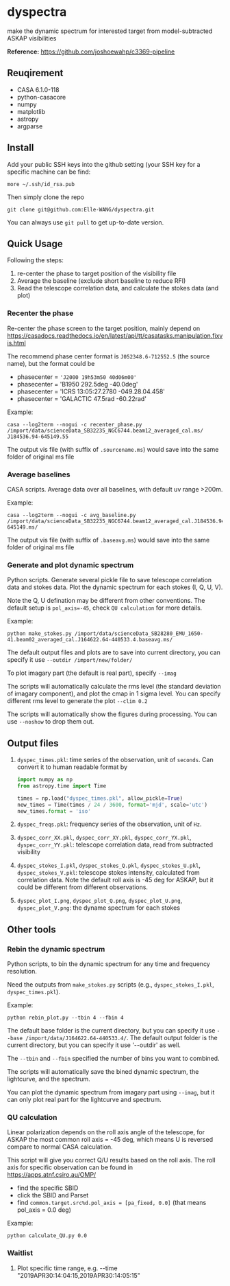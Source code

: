 # dyspectra

make the dynamic spectrum for interested target from model-subtracted ASKAP visibilities 

**Reference:**
https://github.com/joshoewahp/c3369-pipeline

## Reuqirement

* CASA 6.1.0-118
* python-casacore
* numpy
* matplotlib
* astropy
* argparse

## Install

Add your public SSH keys into the github setting (your SSH key for a specific machine can be find:
```
more ~/.ssh/id_rsa.pub
```
Then simply clone the repo
```
git clone git@github.com:Elle-WANG/dyspectra.git
```
You can always use `git pull` to get up-to-date version. 

## Quick Usage

Following the steps:
1. re-center the phase to target position of the visibility file 
2. Average the baseline (exclude short baseline to reduce RFI)
3. Read the telescope correlation data, and calculate the stokes data (and plot)

### Recenter the phase

Re-center the phase screen to the target position, mainly depend on https://casadocs.readthedocs.io/en/latest/api/tt/casatasks.manipulation.fixvis.html

The recommend phase center format is `J052348.6-712552.5` (the source name), but the format could be 
* phasecenter = `'J2000 19h53m50 40d06m00'`
* phasecenter = 'B1950 292.5deg -40.0deg'
* phasecenter = 'ICRS 13:05:27.2780 -049.28.04.458'
* phasecenter = 'GALACTIC 47.5rad -60.22rad'

Example:
```
casa --log2term --nogui -c recenter_phase.py /import/data/scienceData_SB32235_NGC6744.beam12_averaged_cal.ms/ J184536.94-645149.55
```
The output vis file (with suffix of `.sourcename.ms`) would save into the same folder of original ms file

### Average baselines 

CASA scripts. Average data over all baselines, with default uv range >200m. 

Example:
```
casa --log2term --nogui -c avg_baseline.py /import/data/scienceData_SB32235_NGC6744.beam12_averaged_cal.J184536.94-645149.ms/
```
The output vis file (with suffix of `.baseavg.ms`) would save into the same folder of original ms file


### Generate and plot dynamic spectrum

Python scripts. Generate several pickle file to save telescope correlation data and stokes data. Plot the dynamic spectrum for each stokes (I, Q, U, V). 

Note the Q, U defination may be different from other conventions. The default setup is `pol_axis=-45`, check `QU calculation` for more details. 

Example:
```
python make_stokes.py /import/data/scienceData_SB28280_EMU_1650-41.beam02_averaged_cal.J164622.64-440533.4.baseavg.ms/
```
The default output files and plots are to save into current directory, you can specify it use `--outdir /import/new/folder/`

To plot imagary part (the default is real part), specify `--imag`

The scripts will automatically calculate the rms level (the standard deviation of imagary component), and plot the cmap in 1 sigma level. You can specify different rms level to generate the plot `--clim 0.2`

The scripts will automatically show the figures during processing. You can use `--noshow` to drop them out. 



## Output files

1. `dyspec_times.pkl`: time series of the observation, unit of `seconds`. Can convert it to human readable format by 

    ```python
    import numpy as np
    from astropy.time import Time
    
    times = np.load("dyspec_times.pkl", allow_pickle=True)
    new_times = Time(times / 24 / 3600, format='mjd', scale='utc')
    new_times.format = 'iso'
    ```
2. `dyspec_freqs.pkl`: frequency series of the observation, unit of `Hz`. 
3. `dyspec_corr_XX.pkl`, `dyspec_corr_XY.pkl`, `dyspec_corr_YX.pkl`, `dyspec_corr_YY.pkl`: telescope correlation data, read from subtracted visibility
4. `dyspec_stokes_I.pkl`, `dyspec_stokes_Q.pkl`, `dyspec_stokes_U.pkl`, `dyspec_stokes_V.pkl`: telescope stokes intensity, calculated from correlation data. Note the default roll axis is -45 deg for ASKAP, but it could be different from different observations. 
5. `dyspec_plot_I.png`, `dyspec_plot_Q.png`, `dyspec_plot_U.png`, `dyspec_plot_V.png`: the dyname spectrum for each stokes


## Other tools 

### Rebin the dynamic spectrum

Python scripts, to bin the dynamic spectrum for any time and frequency resolution. 

Need the outputs from `make_stokes.py` scripts (e.g., `dyspec_stokes_I.pkl`, `dyspec_times.pkl`). 

Example:
```
python rebin_plot.py --tbin 4 --fbin 4
```
The default base folder is the current directory, but you can specify it use `--base /import/data/J164622.64-440533.4/`. The default output folder is the current directory, but you can specify it use '--outdir' as well. 

The `--tbin` and `--fbin` specified the number of bins you want to combined. 

The scripts will automatically save the bined dynamic spectrum, the lightcurve, and the spectrum. 

You can plot the dynamic spectrum from imagary part using `--imag`, but it can only plot real part for the lightcurve and spectrum. 


### QU calculation

Linear polarization depends on the roll axis angle of the telescope, for ASKAP the most common roll axis = -45 deg, which means U is reversed compare to normal CASA calculation. 

This script will give you correct Q/U results based on the roll axis. The roll axis for specific observation can be found in https://apps.atnf.csiro.au/OMP/
* find the specific SBID
* click the SBID and Parset
* find `common.target.src%d.pol_axis = [pa_fixed, 0.0]` (that means pol_axis = 0.0 deg)

Example:
```
python calculate_QU.py 0.0
```


### Waitlist

1. Plot specific time range, e.g. --time "2019APR30:14:04:15,2019APR30:14:05:15"

